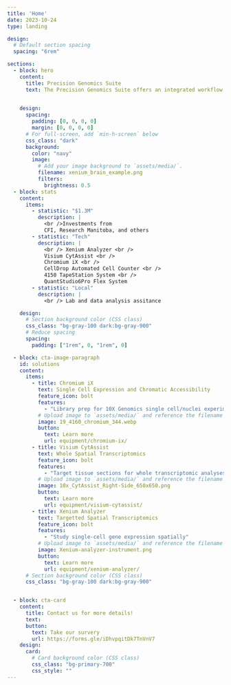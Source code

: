 ```yaml
---
title: 'Home'
date: 2023-10-24
type: landing

design:
  # Default section spacing
  spacing: "6rem"

sections:
  - block: hero
    content:
      title: Precision Genomics Suite
      text: The Precision Genomics Suite offers an integrated workflow for multi-omics single cell analyses, whole transcriptome single cell spatial sequencing, and high resolution targeted (i.e., sub-cellular) spatial analyses.<br /> <br /> Funded by <span style="color:#7BAFD4">**[CFI-JELF](https://www.innovation.ca/apply-manage-awards/funding-opportunities/john-r-evans-leaders-fund)**</span> (<span style="color:#7BAFD4">**[Drögemöller](https://www.drogemollerlab.com/)**</span>, <span style="color:#7BAFD4">**[Kowalec](https://www.kowaleclab.com/)**</span>, and <span style="color:#7BAFD4">**[Wright](https://galenwrightlab.com/)**</span> Labs)
      

    design:
      spacing:
        padding: [0, 0, 0, 0]
        margin: [0, 0, 0, 0]
      # For full-screen, add `min-h-screen` below
      css_class: "dark"
      background:
        color: "navy"
        image:
          # Add your image background to `assets/media/`.
          filename: xenium_brain_example.png
          filters:
            brightness: 0.5
  - block: stats
    content:
      items:
        - statistic: "$1.3M"
          description: |
            <br />Investments from  
            CFI, Research Manitoba, and others
        - statistic: "Tech" 
          description: |
            <br /> Xenium Analyzer <br /> 
            Visium CytAssist <br /> 
            Chromium iX <br /> 
            CellDrop Automated Cell Counter <br />
            4150 TapeStation System <br /> 
            QuantStudio6Pro Flex System 
        - statistic: "Local"
          description: | 
            <br /> Lab and data analysis assitance

    design:
      # Section background color (CSS class)
      css_class: "bg-gray-100 dark:bg-gray-900"
      # Reduce spacing
      spacing:
        padding: ["1rem", 0, "1rem", 0]

  - block: cta-image-paragraph
    id: solutions
    content:
      items:
        - title: Chromium iX
          text: Single Cell Expression and Chromatic Accessibility
          feature_icon: bolt
          features:
            - "Library prep for 10X Genomics single cell/nuclei experiments"
          # Upload image to `assets/media/` and reference the filename here
          image: 19_4160_chromium_344.webp
          button:
            text: Learn more
            url: equipment/chromium-ix/
        - title: Visium CytAssist
          text: Whole Spatial Transcriptomics
          feature_icon: bolt
          features:
            - "Target tissue sections for whole transcriptomic analyses"
          # Upload image to `assets/media/` and reference the filename here
          image: 10x_CytAssist_Right-Side_650x650.png
          button:
            text: Learn more
            url: equipment/visium-cytassist/
        - title: Xenium Analyzer
          text: Targetted Spatial Transcriptomics
          feature_icon: bolt
          features:
            - "Study single-cell gene expression spatially"
          # Upload image to `assets/media/` and reference the filename here
          image: Xenium-analyzer-instrument.png
          button:
            text: Learn more
            url: equipment/xenium-analyzer/
      # Section background color (CSS class)
      css_class: "bg-gray-100 dark:bg-gray-900"


  - block: cta-card
    content:
      title: Contact us for more details!
      text: 
      button:
        text: Take our survery
        url: https://forms.gle/iDhvpqitDk7TnVnV7
    design:
      card:
        # Card background color (CSS class)
        css_class: "bg-primary-700"
        css_style: ""
---
```

